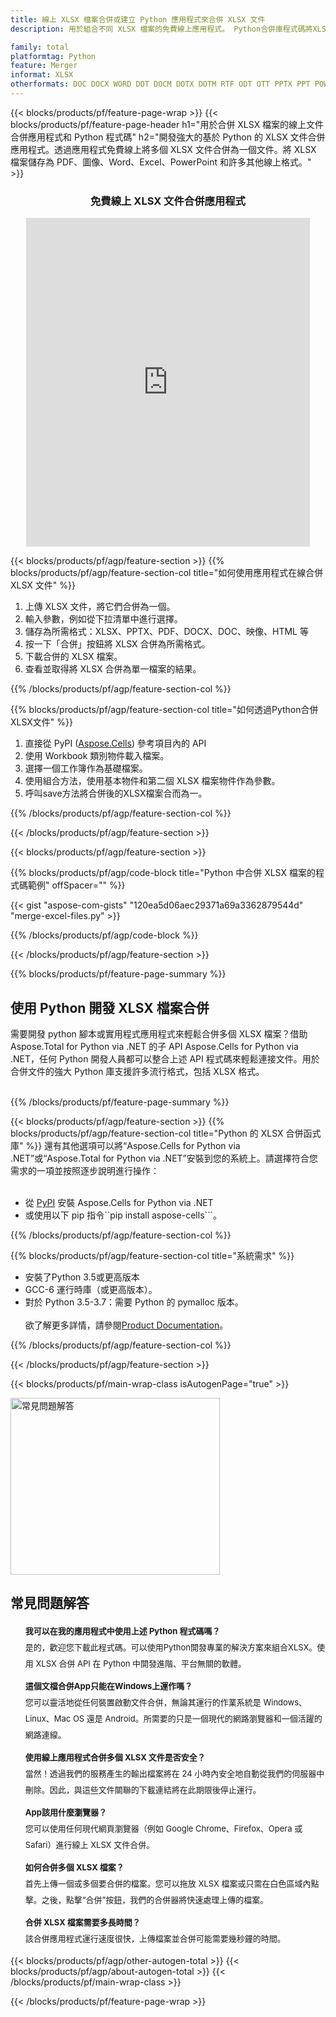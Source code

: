 ```yaml
---
title: 線上 XLSX 檔案合併或建立 Python 應用程式來合併 XLSX 文件
description: 用於組合不同 XLSX 檔案的免費線上應用程式。 Python合併庫程式碼將XLSX文件合併為其他格式。

family: total
platformtag: Python
feature: Merger
informat: XLSX
otherformats: DOC DOCX WORD DOT DOCM DOTX DOTM RTF ODT OTT PPTX PPT POWERPOINT PPS PPSX PPSM POTM ODP OTP POT  PPTM PTOX PDF GIF JPG JPEG PNG TIFF IMAGE BMP XLS XLSX EXCEL ODS TSV XLSB XLSM XLT XLTM XLTX
---
```

{{< blocks/products/pf/feature-page-wrap >}}
{{< blocks/products/pf/feature-page-header h1="用於合併 XLSX 檔案的線上文件合併應用程式和 Python 程式碼" h2="開發強大的基於 Python 的 XLSX 文件合併應用程式。透過應用程式免費線上將多個 XLSX 文件合併為一個文件。將 XLSX 檔案儲存為 PDF、圖像、Word、Excel、PowerPoint 和許多其他線上格式。" >}}


<div class="container-fluid agp-content bg-white aboutfile box-1 vh100 section nopbtm">
<div class=container>
<div class=row>
<div class="demobox tc col-md-12 padding-0" align="center">

<h3>免費線上 XLSX 文件合併應用程式</h3>

<iframe style="border: none; height: 526px;" scrolling="no" src="https://products.aspose.app/total/merger/embed&h1&h2" id="child-iframe" width="90%"></iframe>

</div></div>
</div></div>

{{< blocks/products/pf/agp/feature-section >}}
{{% blocks/products/pf/agp/feature-section-col title="如何使用應用程式在線合併 XLSX 文件" %}}

1. 上傳 XLSX 文件，將它們合併為一個。
1. 輸入參數，例如從下拉清單中進行選擇。
1. 儲存為所需格式：XLSX、PPTX、PDF、DOCX、DOC、映像、HTML 等
1. 按一下「合併」按鈕將 XLSX 合併為所需格式。
1. 下載合併的 XLSX 檔案。
1. 查看並取得將 XLSX 合併為單一檔案的結果。

{{% /blocks/products/pf/agp/feature-section-col %}}

{{% blocks/products/pf/agp/feature-section-col title="如何透過Python合併XLSX文件" %}}

1. 直接從 PyPI ([Aspose.Cells](https://pypi.org/project/aspose-cells/)) 參考項目內的 API
1. 使用 Workbook 類別物件載入檔案。
1. 選擇一個工作簿作為基礎檔案。
1. 使用組合方法，使用基本物件和第二個 XLSX 檔案物件作為參數。
1. 呼叫save方法將合併後的XLSX檔案合而為一。

{{% /blocks/products/pf/agp/feature-section-col %}}

{{< /blocks/products/pf/agp/feature-section >}}

{{< blocks/products/pf/agp/feature-section >}}

{{% blocks/products/pf/agp/code-block title="Python 中合併 XLSX 檔案的程式碼範例" offSpacer="" %}}

{{< gist "aspose-com-gists" "120ea5d06aec29371a69a3362879544d" "merge-excel-files.py" >}}

{{% /blocks/products/pf/agp/code-block %}}

{{< /blocks/products/pf/agp/feature-section >}}

{{% blocks/products/pf/feature-page-summary %}}


<h2>使用 Python 開發 XLSX 檔案合併</h2>

需要開發 python 腳本或實用程式應用程式來輕鬆合併多個 XLSX 檔案？借助 Aspose.Total for Python via .NET 的子 API Aspose.Cells for Python via .NET，任何 Python 開發人員都可以整合上述 API 程式碼來輕鬆連接文件。用於合併文件的強大 Python 庫支援許多流行格式，包括 XLSX 格式。<br /><br />

{{% /blocks/products/pf/feature-page-summary %}}

{{< blocks/products/pf/agp/feature-section >}}
{{% blocks/products/pf/agp/feature-section-col title="Python 的 XLSX 合併函式庫" %}}
還有其他選項可以將“Aspose.Cells for Python via .NET”或“Aspose.Total for Python via .NET”安裝到您的系統上。請選擇符合您需求的一項並按照逐步說明進行操作：<br /><br />

- 從 [PyPI](https://pypi.org/project/aspose-cells/) 安裝 Aspose.Cells for Python via .NET
- 或使用以下 pip 指令``pip install aspose-cells```。

{{% /blocks/products/pf/agp/feature-section-col %}}

{{% blocks/products/pf/agp/feature-section-col title="系統需求" %}}

- 安裝了Python 3.5或更高版本
- GCC-6 運行時庫（或更高版本）。
- 對於 Python 3.5-3.7：需要 Python 的 pymalloc 版本。
<br /><br />
欲了解更多詳情，請參閱[Product Documentation](https://docs.aspose.com/cells/python-net/getting-started/#system-requirements)。

{{% /blocks/products/pf/agp/feature-section-col %}}

{{< /blocks/products/pf/agp/feature-section >}}

{{< blocks/products/pf/main-wrap-class isAutogenPage="true" >}}

<style>.howtolist li{margin-right: 0!important;line-height: 26px;position: relative;margin-bottom: 10px;font-size: 13px;list-style-type: none;}</style>
<div class="col-md-12 tl bg-gray-dark howtolist section">
  <a class="anchor" name="faqpage"></a>
  <div class="container tl dflex" itemscope="" itemtype="https://schema.org/FAQPage">
      <div class="col-md-4 howtosectiongfx">
          <img class="social-panel-hide-on-mobile" src="https://www.groupdocs.cloud/templates/brand/images/groupdocs/conversion/groupdocs_conversion-brand.png" alt="常見問題解答" width="335" height="283">
      </div>
      <div class="howtosection col-md-8">
          <div>
              <h2>常見問題解答</h2>
               <ul>
                  <li itemscope="" itemprop="mainEntity" itemtype="https://schema.org/Question">
                      <div>
                          <span itemprop="name"><b>我可以在我的應用程式中使用上述 Python 程式碼嗎？</b></span>
                      </div>
                      <div itemscope="" itemprop="acceptedAnswer" itemtype="https://schema.org/Answer">
                          <span itemprop="text">是的，歡迎您下載此程式碼。可以使用Python開發專業的解決方案來組合XLSX。使用 XLSX 合併 API 在 Python 中開發進階、平台無關的軟體。</span>
                      </div>
                  </li>
                  <li itemscope="" itemprop="mainEntity" itemtype="https://schema.org/Question">
                      <div>
                          <span itemprop="name"><b>這個文檔合併App只能在Windows上運作嗎？</b></span>
                      </div>
                      <div itemscope="" itemprop="acceptedAnswer" itemtype="https://schema.org/Answer">
                          <span itemprop="text">您可以靈活地從任何裝置啟動文件合併，無論其運行的作業系統是 Windows、Linux、Mac OS 還是 Android。所需要的只是一個現代的網路瀏覽器和一個活躍的網路連線。</span>
                      </div>
                  </li>
                  <li itemscope="" itemprop="mainEntity" itemtype="https://schema.org/Question">
                      <div>
                          <span itemprop="name"><b>使用線上應用程式合併多個 XLSX 文件是否安全？</b></span>
                      </div>
                      <div itemscope="" itemprop="acceptedAnswer" itemtype="https://schema.org/Answer">
                          <span itemprop="text">當然！透過我們的服務產生的輸出檔案將在 24 小時內安全地自動從我們的伺服器中刪除。因此，與這些文件關聯的下載連結將在此期限後停止運行。</span>
                      </div>
                  </li>                 
                  <li itemscope="" itemprop="mainEntity" itemtype="https://schema.org/Question">
                      <div>
                          <span itemprop="name"><b>App該用什麼瀏覽器？</b></span>
                      </div>
                      <div itemscope="" itemprop="acceptedAnswer" itemtype="https://schema.org/Answer">
                          <span itemprop="text">您可以使用任何現代網頁瀏覽器（例如 Google Chrome、Firefox、Opera 或 Safari）進行線上 XLSX 文件合併。</span>
                      </div>
                  </li>
 		  <li itemscope="" itemprop="mainEntity" itemtype="https://schema.org/Question">
                      <div>
                          <span itemprop="name"><b>如何合併多個 XLSX 檔案？</b></span>
                      </div>
                      <div itemscope="" itemprop="acceptedAnswer" itemtype="https://schema.org/Answer">
                          <span itemprop="text">首先上傳一個或多個要合併的檔案。您可以拖放 XLSX 檔案或只需在白色區域內點擊。之後，點擊“合併”按鈕，我們的合併器將快速處理上傳的檔案。</span>
                      </div>
                  </li>
 		  <li itemscope="" itemprop="mainEntity" itemtype="https://schema.org/Question">
                      <div>
                          <span itemprop="name"><b>合併 XLSX 檔案需要多長時間？</b></span>
                      </div>
                      <div itemscope="" itemprop="acceptedAnswer" itemtype="https://schema.org/Answer">
                          <span itemprop="text">該合併應用程式運行速度很快，上傳檔案並合併可能需要幾秒鐘的時間。</span>
                      </div>
                  </li>
              </ul>
          </div>
      </div>
  </div>

{{< blocks/products/pf/agp/other-autogen-total >}}
{{< blocks/products/pf/agp/about-autogen-total >}}
{{< /blocks/products/pf/main-wrap-class >}}

{{< /blocks/products/pf/feature-page-wrap >}}